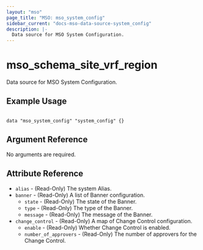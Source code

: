 ```yaml
---
layout: "mso"
page_title: "MSO: mso_system_config"
sidebar_current: "docs-mso-data-source-system_config"
description: |-
  Data source for MSO System Configuration.
---
```


# mso_schema_site_vrf_region #

Data source for MSO System Configuration.

## Example Usage ##

```hcl

data "mso_system_config" "system_config" {}

```

## Argument Reference ##

No arguments are required.

## Attribute Reference ##

* `alias` - (Read-Only) The system Alias.
* `banner` - (Read-Only) A list of Banner configuration.
    * `state` - (Read-Only) The state of the Banner.
    * `type` - (Read-Only) The type of the Banner.
    * `message` - (Read-Only) The message of the Banner.
* `change_control` - (Read-Only) A map of Change Control configuration.
    * `enable` - (Read-Only) Whether Change Control is enabled.
    * `number_of_approvers` - (Read-Only) The number of approvers for the Change Control. 
